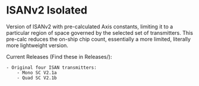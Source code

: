 # ISANv2 Isolated

Version of ISANv2 with pre-calculated Axis constants, limiting it to a particular region of space governed by the selected set of transmitters. This pre-calc reduces the on-ship chip count, essentially a more limited, literally more lightweight version.

Current Releases (Find these in Releases/):

    - Original four ISAN transmitters:
        - Mono SC V2.1a
        - Quad SC V2.1b
    
